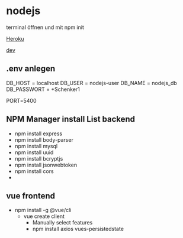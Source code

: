# nodejs

terminal öffnen und mit npm init

[Heroku](https://www.heroku.com/nodejs)


[dev](https://dev.to/webdeasy/complete-login-system-with-node-js-vue-js-restapi-jwt-part-1-2-1fm6)


## .env anlegen

DB_HOST     =   localhost
DB_USER     =   nodejs-user
DB_NAME     =   nodejs_db
DB_PASSWORT =   +Schenker1

PORT=5400  


## NPM Manager install List backend


-   npm install express
-   npm install body-parser
-   npm install mysql
-   npm install uuid
-   npm install bcryptjs
-   npm install jsonwebtoken
-   npm install cors
-   


## vue frontend

-   npm install -g @vue/cli
    -   vue create client
        -   Manually select features
        -   npm install axios vues-persistedstate